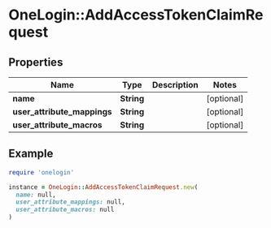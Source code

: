 # OneLogin::AddAccessTokenClaimRequest

## Properties

| Name | Type | Description | Notes |
| ---- | ---- | ----------- | ----- |
| **name** | **String** |  | [optional] |
| **user_attribute_mappings** | **String** |  | [optional] |
| **user_attribute_macros** | **String** |  | [optional] |

## Example

```ruby
require 'onelogin'

instance = OneLogin::AddAccessTokenClaimRequest.new(
  name: null,
  user_attribute_mappings: null,
  user_attribute_macros: null
)
```

